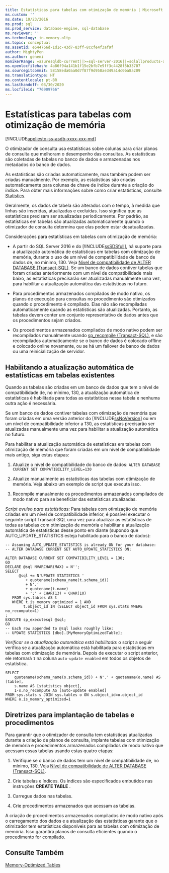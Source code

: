 ```yaml
---
title: Estatísticas para tabelas com otimização de memória | Microsoft Docs
ms.custom: ''
ms.date: 10/23/2016
ms.prod: sql
ms.prod_service: database-engine, sql-database
ms.reviewer: ''
ms.technology: in-memory-oltp
ms.topic: conceptual
ms.assetid: e644766d-1d1c-43d7-83ff-8ccfe4f3af9f
author: MightyPen
ms.author: genemi
monikerRange: =azuresqldb-current||>=sql-server-2016||=sqlallproducts-allversions||>=sql-server-linux-2017||=azuresqldb-mi-current
ms.openlocfilehash: 4a86f94a141b1f15e2bfb7e9ff3c4428f5b33707
ms.sourcegitcommit: 58158eda0aa0d7f87f9d958ae349a14c0ba8a209
ms.translationtype: HT
ms.contentlocale: pt-BR
ms.lasthandoff: 03/30/2020
ms.locfileid: "76909766"
---
```

# <a name="statistics-for-memory-optimized-tables"></a>Estatísticas para tabelas com otimização de memória
[!INCLUDE[appliesto-ss-asdb-xxxx-xxx-md](../../includes/appliesto-ss-asdb-xxxx-xxx-md.md)]

  O otimizador de consulta usa estatísticas sobre colunas para criar planos de consulta que melhoram o desempenho das consultas. As estatísticas são coletadas de tabelas no banco de dados e armazenadas nos metadados do banco de dados.  
  
 As estatísticas são criadas automaticamente, mas também podem ser criadas manualmente. Por exemplo, as estatísticas são criadas automaticamente para colunas de chave de índice durante a criação do índice. Para obter mais informações sobre como criar estatísticas, consulte [Statistics](../../relational-databases/statistics/statistics.md).  
  
 Geralmente, os dados de tabela são alterados com o tempo, à medida que linhas são inseridas, atualizadas e excluídas. Isso significa que as estatísticas precisam ser atualizadas periodicamente. Por padrão, as estatísticas em tabelas são atualizadas automaticamente quando o otimizador de consulta determina que elas podem estar desatualizadas.  
  
 Considerações para estatísticas em tabelas com otimização de memória:  
  
-   A partir do SQL Server 2016 e do [!INCLUDE[ssSDSfull](../../includes/sssdsfull-md.md)], há suporte para a atualização automática de estatísticas em tabelas com otimização de memória, durante o uso de um nível de compatibilidade de banco de dados de, no mínimo, 130. Veja [Nível de compatibilidade de ALTER DATABASE (Transact-SQL)](../../t-sql/statements/alter-database-transact-sql-compatibility-level.md). Se um banco de dados contiver tabelas que foram criadas anteriormente com um nível de compatibilidade mais baixo, as estatísticas precisarão ser atualizadas manualmente uma vez, para habilitar a atualização automática das estatísticas no futuro.
  
-   Para procedimentos armazenados compilados de modo nativo, os planos de execução para consultas no procedimento são otimizados quando o procedimento é compilado. Elas não são recompiladas automaticamente quando as estatísticas são atualizadas. Portanto, as tabelas devem conter um conjunto representativo de dados antes que os procedimentos sejam criados.  
  
-   Os procedimentos armazenados compilados de modo nativo podem ser recompilados manualmente usando [sp_recompile (Transact-SQL)](../../relational-databases/system-stored-procedures/sp-recompile-transact-sql.md), e são recompilados automaticamente se o banco de dados é colocado offline e colocado online novamente, ou se há um failover de banco de dados ou uma reinicialização de servidor.  
  
## <a name="enabling-automatic-update-of-statistics-in-existing-tables"></a>Habilitando a atualização automática de estatísticas em tabelas existentes

Quando as tabelas são criadas em um banco de dados que tem o nível de compatibilidade de, no mínimo, 130, a atualização automática de estatísticas é habilitada para todas as estatísticas nessa tabela e nenhuma outra ação é necessária.

Se um banco de dados contiver tabelas com otimização de memória que foram criadas em uma versão anterior do [!INCLUDE[ssNoVersion](../../includes/ssnoversion-md.md)] ou em um nível de compatibilidade inferior a 130, as estatísticas precisarão ser atualizadas manualmente uma vez para habilitar a atualização automática no futuro.

Para habilitar a atualização automática de estatísticas em tabelas com otimização de memória que foram criadas em um nível de compatibilidade mais antigo, siga estas etapas:

1. Atualize o nível de compatibilidade do banco de dados: `ALTER DATABASE CURRENT SET COMPATIBILITY_LEVEL=130`

2. Atualize manualmente as estatísticas das tabelas com otimização de memória. Veja abaixo um exemplo de script que executa isso.

3. Recompile manualmente os procedimentos armazenados compilados de modo nativo para se beneficiar das estatísticas atualizadas.

*Script avulso para estatísticas:* Para tabelas com otimização de memória criadas em um nível de compatibilidade inferior, é possível executar o seguinte script Transact-SQL uma vez para atualizar as estatísticas de todas as tabelas com otimização de memória e habilitar a atualização automática de estatísticas desse ponto em diante (supondo que AUTO_UPDATE_STATISTICS esteja habilitado para o banco de dados):

```
-- Assuming AUTO_UPDATE_STATISTICS is already ON for your database:
-- ALTER DATABASE CURRENT SET AUTO_UPDATE_STATISTICS ON;

ALTER DATABASE CURRENT SET COMPATIBILITY_LEVEL = 130;
GO
DECLARE @sql NVARCHAR(MAX) = N'';
SELECT
      @sql += N'UPDATE STATISTICS '
         + quotename(schema_name(t.schema_id))
         + N'.'
         + quotename(t.name)
         + ';' + CHAR(13) + CHAR(10)
   FROM sys.tables AS t
   WHERE t.is_memory_optimized = 1 AND 
        t.object_id IN (SELECT object_id FROM sys.stats WHERE no_recompute=1)
;
EXECUTE sp_executesql @sql;
GO
-- Each row appended to @sql looks roughly like:
-- UPDATE STATISTICS [dbo].[MyMemoryOptimizedTable];
```

*Verificar se a atualização automática está habilitada:* o script a seguir verifica se a atualização automática está habilitada para estatísticas em tabelas com otimização de memória. Depois de executar o script anterior, ele retornará `1` na coluna `auto-update enabled` em todos os objetos de estatística.

```
SELECT 
    quotename(schema_name(o.schema_id)) + N'.' + quotename(o.name) AS [table],
    s.name AS [statistics object],
    1-s.no_recompute AS [auto-update enabled]
FROM sys.stats s JOIN sys.tables o ON s.object_id=o.object_id
WHERE o.is_memory_optimized=1
```

## <a name="guidelines-for-deploying-tables-and-procedures"></a>Diretrizes para implantação de tabelas e procedimentos  
 Para garantir que o otimizador de consulta tem estatísticas atualizadas durante a criação de planos de consulta, implante tabelas com otimização de memória e procedimentos armazenados compilados de modo nativo que acessam essas tabelas usando estas quatro etapas:  
  
1.  Verifique se o banco de dados tem um nível de compatibilidade de, no mínimo, 130. Veja [Nível de compatibilidade de ALTER DATABASE (Transact-SQL)](../../t-sql/statements/alter-database-transact-sql-compatibility-level.md).

2.  Crie tabelas e índices. Os índices são especificados embutidos nas instruções **CREATE TABLE** .  
  
3.  Carregue dados nas tabelas.  
  
4.  Crie procedimentos armazenados que acessam as tabelas.  
  
 A criação de procedimentos armazenados compilados de modo nativo após o carregamento dos dados e a atualização das estatísticas garante que o otimizador tem estatísticas disponíveis para as tabelas com otimização de memória. Isso garantirá planos de consulta eficientes quando o procedimento for compilado.  

## <a name="see-also"></a>Consulte Também  
 [Memory-Optimized Tables](../../relational-databases/in-memory-oltp/memory-optimized-tables.md)  
  
  
